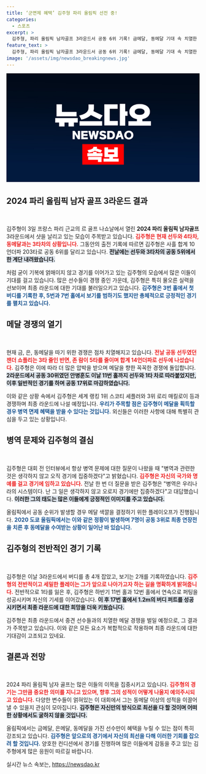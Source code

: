 ```yaml
---
title: ‘군면제 혜택’ 김주형 파리 올림픽 선전 중!
categories:
  - 스포츠
excerpt: >
  김주형, 파리 올림픽 남자골프 3라운드서 공동 6위 기록! 금메달, 동메달 기대 속 치열한 경쟁 펼쳐지고, 병역 면제 혜택 주목. 마지막 라운드를 향한 희망을 품은 그의 열정이 주목받고 있다!
feature_text: >
  김주형, 파리 올림픽 남자골프 3라운드서 공동 6위 기록! 금메달, 동메달 기대 속 치열한 경쟁 펼쳐지고, 병역 면제 혜택 주목. 마지막 라운드를 향한 희망을 품은 그의 열정이 주목받고 있다!
image: '/assets/img/newsdao_breakingnews.jpg'
---
```


<p><img src="/assets/img/newsdao_breakingnews.jpg" alt="implanttips 속보" /></p>

<h2 data-ke-size="size26">2024 파리 올림픽 남자 골프 3라운드 결과</h2>

<p data-ke-size="size16">&nbsp;</p>

<p>김주형이 3일 프랑스 파리 근교의 르 골프 나쇼날에서 열린 <b>2024 파리 올림픽 남자골프</b> 3라운드에서 샷을 날리고 있는 모습이 주목받고 있습니다. <b><span style="color: #ee2323;">김주형은 현재 선두와 4타차, 동메달과는 3타차의 상황입니다.</span></b> 그동안의 출전 기록에 따르면 김주형은 사흘 합계 10언더파 203타로 공동 6위를 달리고 있습니다. <b><span style="background-color: #21538527;">전날에는 선두와 3타차의 공동 5위에서 한 계단 내려왔습니다.</span></b> </p>

<p>처럼 굳이 기복에 얽매이지 않고 경기를 이어가고 있는 김주형의 모습에서 많은 이들이 기대를 걸고 있습니다. 많은 선수들이 경쟁 중인 가운데, 김주형은 특히 물오른 실력을 선보이며 최종 라운드에 대한 기대를 불러일으키고 있습니다. <b><span style="color: #1a5490;">김주형은 3번 홀에서 첫 버디를 기록한 후, 5번과 7번 홀에서 보기를 범하기도 했지만 총체적으로 긍정적인 경기를 펼치고 있습니다.</span></b></p>

<h2 data-ke-size="size26">메달 경쟁의 열기</h2>

<p data-ke-size="size16">&nbsp;</p>

<p>현재 금, 은, 동메달을 따기 위한 경쟁은 점차 치열해지고 있습니다. <b><span style="color: #ee2323;">전날 공동 선두였던 잰더 쇼플리는 3타 줄인 반면, 존 람이 5타를 줄이며 합계 14언더파로 선두에 나섰습니다.</span></b> 김주형은 이에 따라 더 많은 압박을 받으며 메달을 향한 꼭꼭한 경쟁에 돌입합니다. <b><span style="background-color: #21538527;">2라운드에서 공동 30위였던 안병훈도 이날 11번 홀까지 선두와 1타 차로 따라붙었지만, 이후 일반적인 경기를 하며 공동 17위로 마감하였습니다.</span></b> </p>

<p>이와 같은 상황 속에서 김주형은 세계 랭킹 1위 스코티 셰플러와 3위 로리 매킬로이 등과 경쟁하며 최종 라운드에 나설 예정입니다. <b><span style="color: #1a5490;">우리가 주목할 점은 김주형이 메달을 획득할 경우 병역 면제 혜택을 받을 수 있다는 것입니다.</span></b> 외신들은 이러한 사항에 대해 특별히 관심을 두고 있는 상황입니다.</p>

<h2 data-ke-size="size26">병역 문제와 김주형의 결심</h2>

<p data-ke-size="size16">&nbsp;</p>

<p>김주형은 대회 전 인터뷰에서 항상 병역 문제에 대한 질문이 나왔을 때 "병역과 관련한 것은 생각하지 않고 오직 경기에 집중하겠다"고 밝혔습니다. <b><span style="color: #ee2323;">김주형은 자신의 국가와 명예를 걸고 경기에 임하고 있습니다.</span></b> 전날 한 번 더 질문을 받은 김주형은 "병역은 우리나라의 시스템이다. 난 그 일은 생각하지 않고 오로지 경기에만 집중하겠다"고 대답했습니다. <b><span style="background-color: #21538527;">이러한 그의 태도는 많은 이들에게 긍정적인 이미지를 주고 있습니다.</span></b></p>

<p>올림픽에서 공동 순위가 발생할 경우 메달 색깔을 결정하기 위한 플레이오프가 진행됩니다. <b><span style="color: #1a5490;">2020 도쿄 올림픽에서는 이와 같은 정황이 발생하며 7명이 공동 3위로 최종 연장전을 치른 후 동메달을 수여받는 상황이 일어난 바 있습니다.</span></b> </p>

<h2 data-ke-size="size26">김주형의 전반적인 경기 기록</h2>

<p data-ke-size="size16">&nbsp;</p>

<p>김주형은 이날 3라운드에서 버디를 총 4개 잡았고, 보기는 2개를 기록하였습니다. <b><span style="color: #ee2323;">김주형의 전반적이고 세밀한 플레이는 그가 앞으로 나아가고자 하는 길을 명확하게 밝혀줍니다.</span></b> 전반적으로 1타를 잃은 후, 김주형은 하반기 11번 홀과 12번 홀에서 연속으로 퍼팅을 성공시키며 자신의 기세를 이어갔습니다. <b><span style="background-color: #21538527;">이 후 17번 홀에서 1.2m의 버디 퍼트를 성공 시키면서 최종 라운드에 대한 희망을 더욱 키웠습니다.</span></b> </p>

<p>김주형은 최종 라운드에서 중견 선수들과의 치열한 메달 경쟁을 벌일 예정으로, 그 결과가 주목받고 있습니다. 이와 같은 모든 요소가 복합적으로 작용하며 최종 라운드에 대한 기대감이 고조되고 있네요.</p>

<h2 data-ke-size="size26">결론과 전망</h2>

<p data-ke-size="size16">&nbsp;</p>

<p>2024 파리 올림픽 남자 골프는 많은 이들의 이목을 집중시키고 있습니다. <b><span style="color: #ee2323;">김주형의 경기는 그만큼 중요한 의미를 지니고 있으며, 향후 그의 성적이 어떻게 나올지 예의주시되고 있습니다.</span></b> 다양한 변수들이 얽혀있는 이 대회에서 그는 동메달 이상의 성적을 이끌어낼 수 있을지 관심이 모아집니다. <b><span style="background-color: #21538527;">김주형은 자신만의 방식으로 최선을 다 할 것이며 어떠한 상황에서도 굴하지 않을 것입니다.</span></b> </p>

<p>올림픽에서는 금메달, 은메달, 동메달을 가진 선수만이 혜택을 누릴 수 있는 점이 특히 강조되고 있습니다. <b><span style="color: #1a5490;">김주형은 앞으로의 경기에서 자신의 최선을 다해 이러한 기회를 잡으려 할 것입니다.</span></b> 양호한 컨디션에서 경기를 진행하며 많은 이들에게 감동을 주고 있는 김주형에게 많은 응원이 따르길 바랍니다.</p>
실시간 뉴스 속보는, <a href="https://newsdao.kr" rel="dofollow">https://newsdao.kr</a>


